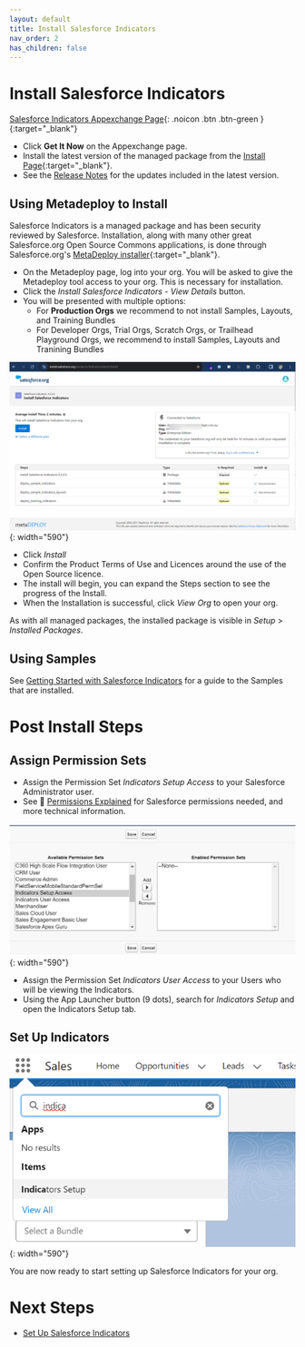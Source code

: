 ```yaml
---
layout: default
title: Install Salesforce Indicators
nav_order: 2
has_children: false
---
```

# Install Salesforce Indicators

[Salesforce Indicators Appexchange Page](https://appexchange.salesforce.com/appxListingDetail?listingId=192aeb3a-1476-4028-a25c-954d48560eba){: .noicon .btn .btn-green }{:target="_blank"}

* Click **Get It Now** on the Appexchange page.
* Install the latest version of the managed package from the [Install Page](https://install.salesforce.org/products/indicators/latest){:target="_blank"}. 
* See the [Release Notes](../release-notes) for the updates included in the latest version.

## Using Metadeploy to Install

Salesforce Indicators is a managed package and has been security reviewed by Salesforce. Installation, along with many other great Salesforce.org Open Source Commons applications, is done through Salesforce.org's [MetaDeploy installer](https://github.com/SFDO-Tooling/MetaDeploy){:target="_blank"}.

* On the Metadeploy page, log into your org. You will be asked to give the Metadeploy tool access to your org. This is necessary for installation.
* Click the *Install Salesforce Indicators - View Details* button.
* You will be presented with multiple options:
    * For **Production Orgs** we recommend to not install Samples, Layouts, and Training Bundles
    * For Developer Orgs, Trial Orgs, Scratch Orgs, or Trailhead Playground Orgs, we recommend to install Samples, Layouts and Tranining Bundles

![Install Options](../images/setup/InstallPage.png){: width="590"}

* Click *Install*
* Confirm the Product Terms of Use and Licences around the use of the Open Source licence. 
* The install will begin, you can expand the Steps section to see the progress of the Install. 
* When the Installation is successful, click *View Org* to open your org. 

As with all managed packages, the installed package is visible in *Setup* > *Installed Packages*.

## Using Samples
See [Getting Started with Salesforce Indicators](../getting-started/index.md) for a guide to the Samples that are installed. 

# Post Install Steps

## Assign Permission Sets

* Assign the Permission Set *Indicators Setup Access* to your Salesforce Administrator user.
* See 📘 [Permissions Explained](../technical-documentation/permissions-explained.md) for Salesforce permissions needed, and more technical information.

![Assign Permission Set](../images/setup/AssignPermissionSet.png){: width="590"}

* Assign the Permission Set *Indicators User Access* to your Users who will be viewing the Indicators. 
* Using the App Launcher button (9 dots), search for *Indicators Setup* and open the Indicators Setup tab. 

## Set Up Indicators

![Open Indicators Setup](../images/setup/OpenIndicatorsSetup.png){: width="590"}

You are now ready to start setting up Salesforce Indicators for your org.

# Next Steps

* [Set Up Salesforce Indicators](../setup-salesforce-indicators) 
